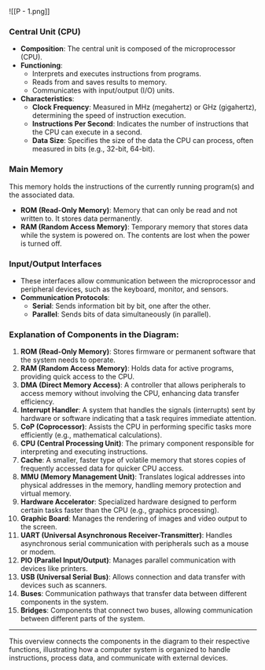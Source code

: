 
![[P - 1.png]]

### Central Unit (CPU)
- **Composition**: The central unit is composed of the microprocessor (CPU).
- **Functioning**:
  - Interprets and executes instructions from programs.
  - Reads from and saves results to memory.
  - Communicates with input/output (I/O) units.
- **Characteristics**:
  - **Clock Frequency**: Measured in MHz (megahertz) or GHz (gigahertz), determining the speed of instruction execution.
  - **Instructions Per Second**: Indicates the number of instructions that the CPU can execute in a second.
  - **Data Size**: Specifies the size of the data the CPU can process, often measured in bits (e.g., 32-bit, 64-bit).

### Main Memory
This memory holds the instructions of the currently running program(s) and the associated data.

- **ROM (Read-Only Memory)**: Memory that can only be read and not written to. It stores data permanently.
- **RAM (Random Access Memory)**: Temporary memory that stores data while the system is powered on. The contents are lost when the power is turned off.

### Input/Output Interfaces
- These interfaces allow communication between the microprocessor and peripheral devices, such as the keyboard, monitor, and sensors.
- **Communication Protocols**:
  - **Serial**: Sends information bit by bit, one after the other.
  - **Parallel**: Sends bits of data simultaneously (in parallel).
  
### Explanation of Components in the Diagram:

1. **ROM (Read-Only Memory)**: Stores firmware or permanent software that the system needs to operate.
2. **RAM (Random Access Memory)**: Holds data for active programs, providing quick access to the CPU.
3. **DMA (Direct Memory Access)**: A controller that allows peripherals to access memory without involving the CPU, enhancing data transfer efficiency.
4. **Interrupt Handler**: A system that handles the signals (interrupts) sent by hardware or software indicating that a task requires immediate attention.
5. **CoP (Coprocessor)**: Assists the CPU in performing specific tasks more efficiently (e.g., mathematical calculations).
6. **CPU (Central Processing Unit)**: The primary component responsible for interpreting and executing instructions.
7. **Cache**: A smaller, faster type of volatile memory that stores copies of frequently accessed data for quicker CPU access.
8. **MMU (Memory Management Unit)**: Translates logical addresses into physical addresses in the memory, handling memory protection and virtual memory.
9. **Hardware Accelerator**: Specialized hardware designed to perform certain tasks faster than the CPU (e.g., graphics processing).
10. **Graphic Board**: Manages the rendering of images and video output to the screen.
11. **UART (Universal Asynchronous Receiver-Transmitter)**: Handles asynchronous serial communication with peripherals such as a mouse or modem.
12. **PIO (Parallel Input/Output)**: Manages parallel communication with devices like printers.
13. **USB (Universal Serial Bus)**: Allows connection and data transfer with devices such as scanners.
14. **Buses**: Communication pathways that transfer data between different components in the system.
15. **Bridges**: Components that connect two buses, allowing communication between different parts of the system.

---

This overview connects the components in the diagram to their respective functions, illustrating how a computer system is organized to handle instructions, process data, and communicate with external devices.